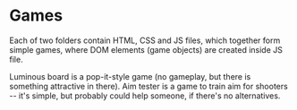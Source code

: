 # Games

Each of two folders contain HTML, CSS and JS files, which together form simple games, where DOM elements (game objects) are created inside JS file.

Luminous board is a pop-it-style game (no gameplay, but there is something attractive in there).
Aim tester is a game to train aim for shooters -- it's simple, but probably could help someone, if there's no alternatives.
